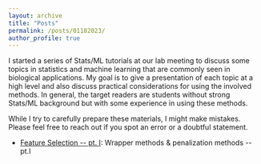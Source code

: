 ```yaml
---
layout: archive
title: "Posts"
permalink: /posts/01182023/
author_profile: true
---
```


I started a series of Stats/ML tutorials at our lab meeting to discuss some topics in statistics and machine learning that are commonly seen in biological applications. My goal is to give a presentation of each topic at a high level and also discuss practical considerations for using the involved methods. In general, the target readers are students without strong Stats/ML background but with some experience in using these methods.

While I try to carefully prepare these materials, I might make mistakes. Please feel free to reach out if you spot an error or a doubtful statement. 

- [Feature Selection -- pt. I](/_posts/01182023/Feature-Section.html): Wrapper methods & penalization methods -- pt.I








